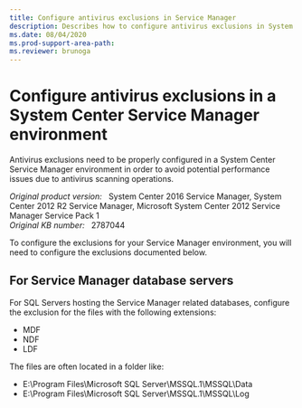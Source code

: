 ```yaml
---
title: Configure antivirus exclusions in Service Manager
description: Describes how to configure antivirus exclusions in System Center Service Manager.
ms.date: 08/04/2020
ms.prod-support-area-path:
ms.reviewer: brunoga
---
```

# Configure antivirus exclusions in a System Center Service Manager environment

Antivirus exclusions need to be properly configured in a System Center Service Manager environment in order to avoid potential performance issues due to antivirus scanning operations.

_Original product version:_ &nbsp; System Center 2016 Service Manager, System Center 2012 R2 Service Manager, Microsoft System Center 2012 Service Manager Service Pack 1  
_Original KB number:_ &nbsp; 2787044

To configure the exclusions for your Service Manager environment, you will need to configure the exclusions documented below.

## For Service Manager database servers

For SQL Servers hosting the Service Manager related databases, configure the exclusion for the files with the following extensions:

- MDF
- NDF
- LDF

The files are often located in a folder like:

- E:\Program Files\Microsoft SQL Server\MSSQL.1\MSSQL\Data
- E:\Program Files\Microsoft SQL Server\MSSQL.1\MSSQL\Log
